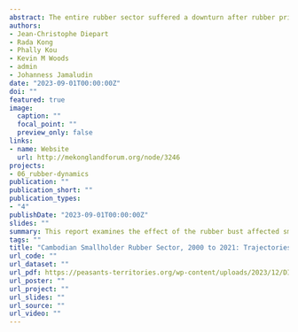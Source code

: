 ```yaml
---
abstract: The entire rubber sector suffered a downturn after rubber prices peaked in 2011. Yet no study in Cambodia has examined how this downturn of the last decade has affected the dynamic of smallholder rubber as it relates to the land use and land cover dynamics, smallholder livelihoods, and the value chain to which smallholders contribute. The report aims to fill this knowledge gap. It brings together the findings of a field-based research project conducted in 2020 and 2021 in three smallholder rubber hotspots in Cambodia (Kampong Cham/Tbong Khmum, Kratie, and Ratanak Kiri provinces).
authors:
- Jean-Christophe Diepart
- Rada Kong
- Phally Kou
- Kevin M Woods
- admin
- Johanness Jamaludin
date: "2023-09-01T00:00:00Z"
doi: ""
featured: true
image:
  caption: ""
  focal_point: ""
  preview_only: false
links:
- name: Website
  url: http://mekonglandforum.org/node/3246
projects: 
- 06_rubber-dynamics
publication: ""
publication_short: ""
publication_types:
- "4"
publishDate: "2023-09-01T00:00:00Z"
slides: ""
summary: This report examines the effect of the rubber bust affected smallholder rubber dynamics in Cambodia, including land use dynamics, their livelihoods, and the rubber value chain.
tags: ""
title: "Cambodian Smallholder Rubber Sector, 2000 to 2021: Trajectories of Change"
url_code: ""
url_dataset: ""
url_pdf: https://peasants-territories.org/wp-content/uploads/2023/12/DIEPART-etal_2023_Cambodian-Smallholder-Rubber-Sector-2000-2021.pdf
url_poster: ""
url_project: ""
url_slides: ""
url_source: ""
url_video: ""
---
```

